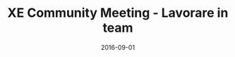 ---
layout: event
status: 'upcoming'
title: "XE Community Meeting - Lavorare in team"
location: "- Da definire- "
language: "Italian"
eventurl: "http://www.xedotnet.org/eventi/lavorare-in-team/"
eventdate: "20161216"
datetime: "16/12/2016"
date: 2016-09-01
sessions:
- title: "Storia di un lavoratore remoto"
  abstract: "Lavoro da remoto, come Solution Architect, per Particular Software; Il lavoro da remoto è fantastico, porta tanta autonomia nella mia vita quotidiana, il problema è che più il team dispersed cresce più la frizione quotidiana aumenta. Obiettivo di questa sessione è rivelare come lavoriamo internamente in Particular Software, come gestiamo la quotidianità, la comunicazione e gli obiettivi di lungo periodo in un'azienda i cui dipendenti sono dispersi su 17 time zone."
tags:
- Organizations
---